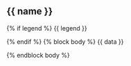 ## {{ name }}
{% if legend %}
{{ legend }}

{% endif %}
{% block body %}
{{ data }}

{% endblock body %}
